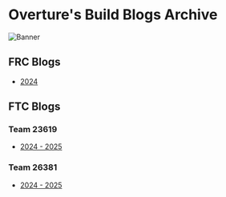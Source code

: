 # Overture's Build Blogs Archive

![Banner](https://www.chiefdelphi.com/uploads/default/original/3X/6/7/67ebdada5880004e186e1304129a2830bd195be7.png)

## FRC Blogs

-   [2024](FRC/2024/README.md)

## FTC Blogs

### Team 23619

-   [2024 - 2025](FTC/23619/2024-2025/README.md)

### Team 26381

-   [2024 - 2025](FTC/26381/2024-2025/README.md)
